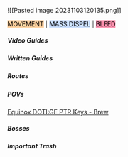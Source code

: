 ![[Pasted image 20231103120135.png]]

<mark style="background: #FFB86CA6;">MOVEMENT</mark> | <mark style="background: #ADCCFFA6;">MASS DISPEL</mark> | <mark style="background: #FF5582A6;">BLEED</mark>
##### Video Guides


##### Written Guides

##### Routes


##### POVs

[Equinox DOTI:GF PTR Keys - Brew](https://www.twitch.tv/videos/1963397387?t=6h1m7s)


##### Bosses


##### Important Trash